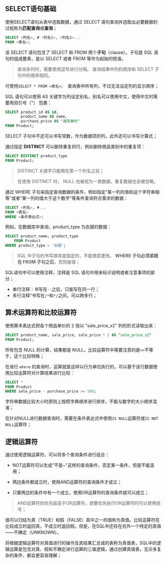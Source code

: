 ## SELECT语句基础

使用SELECT语句从表中选取数据，通过 SELECT 语句查询并选取出必要数据的过程称为**匹配查询**或**查询**；

```sql
SELECT <列名>, # <列名1>, <列名2>...
FROM <表名>;
```

该 SELECT 语句包含了 SELECT 和 FROM 两个**子句**（clause）。子句是 SQL 语句的组成要素，是以 SELECT 或者 FROM 等作为起始的短语。

> 查询多列时，需要使用逗号进行分隔。 查询结果中列的顺序和 SELECT 子句中的顺序相同。  

可使用`SELECT * FROM <表名>;  `查询表中所有列，不过无法设定列的显示顺序；

SQL 语句可以使用 AS 关键字为列设定别名，别名可以使用中文，使用中文时需要用双引号（"） 包裹：

 ```sql
 SELECT	product_id AS id,
 		product_name AS name,
 		purchase_price AS "进货单价"
 FROM Product;
 ```

SELECT 子句中不还可以书写常数，作为数据项的列，此外还可以书写计算式；

通过指定 **DISTINCT** 可以删除重复的行，例如删除商品类别中的重复项：

```sql
SELECT DISTINCT product_type
FROM Product;
```

> DISTINCT 关键字只能用在第一个列名之前；
>
> 在使用 DISTINCT 时， NULL 也被视为一类数据，重复数据也会被忽略。  

通过 WHERE 子句来指定查询数据的条件，例如指定“某一列的值和这个字符串相等”或者“某一列的值大于这个数字”等条件查询符合需求的数据：

```sql
SELECT <列名>, #...
FROM <表名>
WHERE <条件表达式>;
```

例如，在数据库中查询，product_type 为衣服的数据：

```sql
SELECT product_name, product_type
	FROM Product
WHERE product_type = '衣服';
```

> SQL 中子句的书写顺序是固定的，不能随意更改。 **WHERE 子句必须紧跟在 FROM 子句之后**，否则报错；

SQL语句中可以使用注释，注释是 SQL 语句中用来标识说明或者注意事项的部分；

+ 单行注释：书写在`--`之后，只能写在同一行；
+ 多行注释“书写在`/*`和`*/`之间，可以跨多行；

## 算术运算符和比较运算符

使用算术表达式把各个商品单价的 2 倍以 "sale_price_x2" 列的形式读取出来：

```sql
SELECT product_name, sale_price, sale_price * 2 AS "sale_price_x2"
FROM Product;
```

所有包含 NULL 的计算，结果都是 NULL，比较运算符中需要注意的是`<>`不等于，这个比较特殊；

在进行 `where` 的查询时，运算就是这样以行为单位执行的，可以基于该行数据使用比较运算符对计算结果进行比较：

```sql
SELECT *
FROM Product
WHERE sale_price - purchase_price >= 500;
```

字符串数据比较大小时原则上按照字典顺序进行排序，不能与数字的大小顺序混淆；

在针对NULL进行数据查询时，需要在条件表达式中使用`IS NULL`运算符或`IS NOT NULL`运算符；

## 逻辑运算符

通过使用逻辑运算符，可以将多个查询条件进行组合：

+ NOT运算符可以生成“不是~”这样的查询条件，否定某一条件，但是不能滥用；

+ 两边条件都成立时，使用AND运算符的查询条件才成立；

+ 只要两边的条件中有一个成立，使用OR运算符的查询条件就可以成立；

> AND运算符的优先级高于OR运算符，想要优先执行OR运算符时可以使用括号；

值可以归结为真（TRUE）和假（FALSE）其中之一的值称为真值。比较运算符在比较成立时返回真，不成立时返回假。但是，在SQL中还存在另外一个特定的真值——不确定（UNKNOWN）。

将根据逻辑运算符对真值进行的操作及其结果汇总成的表称为真值表，SQL中的逻辑运算是包含对真、假和不确定进行运算的三值逻辑，通过创建真值表，无论多复杂的条件，都会更容易理解； 